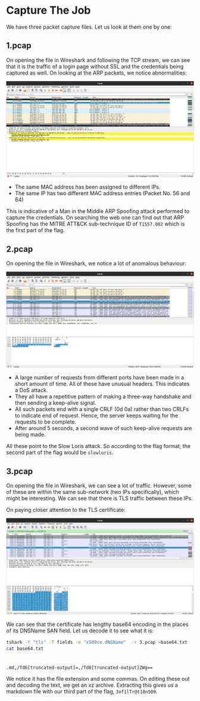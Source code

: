 # Capture The Job

We have three packet capture files. Let us look at them one by one:

## 1.pcap

On opening the file in Wireshark and following the TCP stream, we can see that it is the traffic of a login page without SSL and the credentials being captured as well. On looking at the ARP packets, we notice abnormalities:

![ARP](includes/arp.png)

* The same MAC address has been assigned to different IPs.
* The same IP has two different MAC address entries (Packet No. 56 and 64)

This is indicative of a Man in the Middle ARP Spoofing attack performed to capture the credentials. On searching the web one can find out that ARP Spoofing has the MITRE ATT&CK sub-technique ID of `T1557.002` which is the first part of the flag.

## 2.pcap

On opening the file in Wireshark, we notice a lot of anomalous behaviour:

![Keep-Alive](includes/keep-alive.png)

* A large number of requests from different ports have been made in a short amount of time. All of these have unusual headers. This indicates a DoS attack.
* They all have a repetitive pattern of making a three-way handshake and then sending a keep-alive signal.
* All such packets end with a single CRLF (0d 0a) rather than two CRLFs to indicate end of request. Hence, the server keeps waiting for the requests to be complete.
* After around 5 seconds, a second wave of such keep-alive requests are being made.

All these point to the Slow Loris attack. So according to the flag format, the second part of the flag would be `slowloris`.

## 3.pcap

On opening the file in Wireshark, we can see a lot of traffic. However, some of these are within the same sub-network (two IPs specifically), which might be interesting. We can see that there is TLS traffic between these IPs.

On paying closer attention to the TLS certificate:

![bogusCert](includes/bogus-cert.png)

We can see that the certificate has lengthy base64 encoding in the places of its DNSName SAN field. Let us decode it to see what it is:

```bash
tshark -Y "tls" -T fields -e "x509ce.dNSName"  -r 3.pcap >base64.txt
cat base64.txt


.md,/Td6[truncated-output]=,/Td6[truncated-output]ZWg==


```

We notice it has the file extension and some commas. On editing these out and decoding the text, we get an xz archive. Extracting this gives us a markdown file with our third part of the flag, `3xf1lTr@t10n509`.
